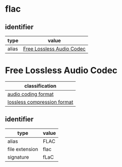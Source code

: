 # flac

## identifier
| type              | value
| ----------------- | -----
| alias             | [Free Lossless Audio Codec](#free-lossless-audio-codec)

# Free Lossless Audio Codec
| classification
| --------------
| [audio coding format](audio.md)
| [lossless compression format](compression.md)

## identifier
| type              | value
| ----------------- | -----
| alias             | FLAC
| file extension    | flac
| signature         | fLaC
